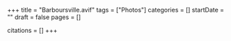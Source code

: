 +++
title = "Barboursville.avif"
tags = ["Photos"]
categories = []
startDate = ""
draft = false
pages = []

citations = []
+++
